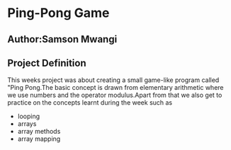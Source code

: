 # Ping-Pong Game

## Author:Samson Mwangi

## Project Definition
This weeks project was about creating a small game-like program called "Ping Pong.The
basic concept is drawn from elementary  arithmetic where we use numbers and the operator
modulus.Apart from that we also get to practice on the concepts learnt during the week such
as
- looping
- arrays
- array methods
- array mapping

